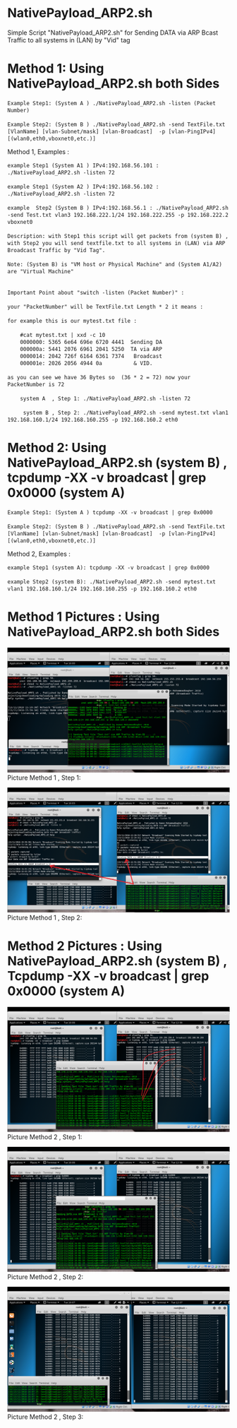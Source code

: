 # NativePayload_ARP2.sh

Simple Script "NativePayload_ARP2.sh" for Sending DATA via ARP Bcast Traffic to all systems in (LAN) by "Vid" tag

# Method 1: Using NativePayload_ARP2.sh both Sides

	Example Step1: (System A ) ./NativePayload_ARP2.sh -listen (Packet Number)
  
	Example Step2: (System B ) ./NativePayload_ARP2.sh -send TextFile.txt [VlanName] [vlan-Subnet/mask] [vlan-Broadcast]  -p [vlan-PingIPv4] [(wlan0,eth0,vboxnet0,etc.)]
	
Method 1, Examples :
  
  	example Step1 (System A1 ) IPv4:192.168.56.101 : ./NativePayload_ARP2.sh -listen 72
  
  	example Step1 (System A2 ) IPv4:192.168.56.102 : ./NativePayload_ARP2.sh -listen 72
  
  	example  Step2 (System B ) IPv4:192.168.56.1 : ./NativePayload_ARP2.sh -send Test.txt vlan3 192.168.222.1/24 192.168.222.255 -p 192.168.222.2 vboxnet0
  
  	Description: with Step1 this script will get packets from (system B) , with Step2 you will send textfile.txt to all systems in (LAN) via ARP Broadcast Traffic by "Vid Tag".
  
  	Note: (System B) is "VM host or Physical Machine" and (System A1/A2) are "Virtual Machine"
  
  
  	Important Point about "switch -listen (Packet Number)" : 
  
  	your "PacketNumber" will be TextFile.txt Length * 2 it means :
  
  	for example this is our mytest.txt file :
  
		#cat mytest.txt | xxd -c 10
		0000000: 5365 6e64 696e 6720 4441  Sending DA
		000000a: 5441 2076 6961 2041 5250  TA via ARP
		0000014: 2042 726f 6164 6361 7374   Broadcast
		000001e: 2026 2056 4944 0a          & VID.
 
 	as you can see we have 36 Bytes so  (36 * 2 = 72) now your PacketNumber is 72
 
 		system A  , Step 1: ./NativePayload_ARP2.sh -listen 72
 
		 system B , Step 2: ./NativePayload_ARP2.sh -send mytest.txt vlan1 192.168.160.1/24 192.168.160.255 -p 192.168.160.2 eth0
	
# Method 2: Using NativePayload_ARP2.sh (system B) , tcpdump -XX -v broadcast | grep 0x0000 (system A)

	Example Step1: (System A ) tcpdump -XX -v broadcast | grep 0x0000
  
	Example Step2: (System B ) ./NativePayload_ARP2.sh -send TextFile.txt [VlanName] [vlan-Subnet/mask] [vlan-Broadcast]  -p [vlan-PingIPv4] [(wlan0,eth0,vboxnet0,etc.)]
	
Method 2, Examples :
	
	example Step1 (system A): tcpdump -XX -v broadcast | grep 0x0000
	
	example Step2 (system B): ./NativePayload_ARP2.sh -send mytest.txt vlan1 192.168.160.1/24 192.168.160.255 -p 192.168.160.2 eth0
	
	
	
  # Method 1 Pictures : Using NativePayload_ARP2.sh both Sides
  
  ![](https://github.com/DamonMohammadbagher/NativePayload_ARP2/blob/master/Pictures/Method1Step1.png)
  Picture Method 1 , Step 1:

  ![](https://github.com/DamonMohammadbagher/NativePayload_ARP2/blob/master/Pictures/Method1Step2.png)
    Picture Method 1 , Step 2:

  # Method 2 Pictures : Using NativePayload_ARP2.sh (system B) , Tcpdump -XX -v broadcast | grep 0x0000 (system A)

  ![](https://github.com/DamonMohammadbagher/NativePayload_ARP2/blob/master/Pictures/Method2Step1.png)
    Picture Method 2 , Step 1:

  ![](https://github.com/DamonMohammadbagher/NativePayload_ARP2/blob/master/Pictures/Method2Step2.png)
  Picture Method 2 , Step 2:
  
   ![](https://github.com/DamonMohammadbagher/NativePayload_ARP2/blob/master/Pictures/Method2Step3.png)
   Picture Method 2 , Step 3:
    

